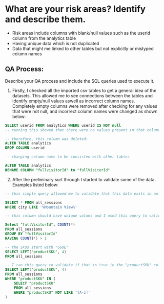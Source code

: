 # **What are your risk areas? Identify and describe them.**
- Risk areas include columns with blank/null values such as the userid column from the analytics table
- Having unique data which is not duplicated 
- Data that might me linked to other tables but not explicitly or mistyped column names
   


## **QA Process:**
Describe your QA process and include the SQL queries used to execute it.

1. Firstly, I checked all the imported csv tables to get a general idea of the datasets. This allowed me to see connections between the tables and identify empty/null values aswell as incorrect column names. Completely empty columns were removed after checking for any values that were not null, and incorrect column names were changed as shown below:
```SQL
SELECT userid FROM analytics WHERE userid IS NOT null
-- running this showed that there were no values present in that column other than null

-- therefore, this column was deleted:
ALTER TABLE analytics
DROP COLUMN userid
```
```SQL
-- changing column name to be consisten with other tables

ALTER TABLE analytics
RENAME COLUMN "fullvisitorId" to "fullVisitorId"
```
2. After the preliminary sort through I started to validate some of the data. Examples listed below:
```SQL
-- this simple query allowed me to validate that this data exits in an efficient manner

SELECT * FROM all_sessions
WHERE city LIKE '%Mountain View%'
```

```SQL
-- this column should have unique values and I used this query to validate that however, after running it is shown that there are mutiple duplicate IDs. Therefore this validation step gives us the information to delete the duplicated IDs. 

Select "fullVisitorId", COUNT(*)
FROM all_sessions
GROUP BY "fullVisitorId"
HAVING COUNT(*) > 1
```

```SQL
-- the SKUs start with "GGOE" 
SELECT LEFT("productSKU", 4)
FROM all_sessions

-- I ran this query to validate if that is true in the "productSKU" column. It can be seen that there are SKUs that are missing the "GGOE" in front. I can now add them to the incomplete SKUs and now have validated this column. 
SELECT LEFT("productSKU", 4)
FROM all_sessions 
WHERE "productSKU" IN (
	SELECT "productSKU" 
	FROM all_sessions 
	WHERE "productSKU" NOT LIKE '[A-z]'
)